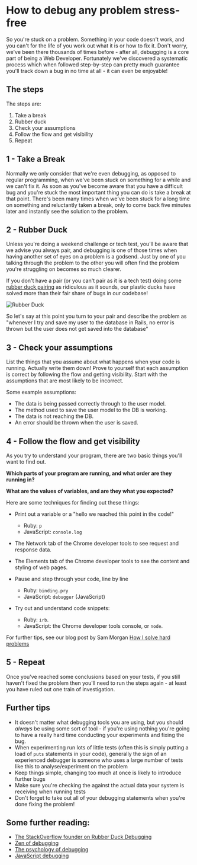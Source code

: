 # How to debug any problem stress-free

So you're stuck on a problem. Something in your code doesn't work, and you can't for the life of you work out what it is or how to fix it. Don't worry, we've been there thousands of times before - after all, debugging is a core part of being a Web Developer. Fortunately we've discovered a systematic process which when followed step-by-step can pretty much guarantee you'll track down a bug in no time at all - it can even be enjoyable!

## The steps

The steps are:

1. Take a break
2. Rubber duck
3. Check your assumptions
4. Follow the flow and get visibility
5. Repeat

## 1 - Take a Break

Normally we only consider that we're even debugging, as opposed to regular programming, when we've been stuck on something for a while and we can't fix it. As soon as you've become aware that you have a difficult bug and you're stuck the most important thing you can do is take a break at that point. There's been many times when we've been stuck for a long time on something and reluctantly taken a break, only to come back five minutes later and instantly see the solution to the problem.

## 2 - Rubber Duck

Unless you're doing a weekend challenge or tech test, you'll be aware that we advise you always pair, and debugging is one of those times when having another set of eyes on a problem is a godsend. Just by one of you talking through the problem to the other you will often find the problem you're struggling on becomes so much clearer.

If you don't have a pair (or you can't pair as it is a tech test) doing some [rubber duck pairing](http://blog.codinghorror.com/rubber-duck-problem-solving/) as ridiculous as it sounds, our plastic ducks have solved more than their fair share of bugs in our codebase!

![Rubber Duck](https://hattonsimages.blob.core.windows.net/products/RubberDuck_3170853_Qty1_1.jpg)

So let's say at this point you turn to your pair and describe the problem as "whenever I try and save my user to the database in Rails, no error is thrown but the user does not get saved into the database"

## 3 - Check your assumptions

List the things that you assume about what happens when your code is running.  Actually write them down! Prove to yourself that each assumption is correct by following the flow and getting visibility.  Start with the assumptions that are most likely to be incorrect.

Some example assumptions:

* The data is being passed correctly through to the user model.
* The method used to save the user model to the DB is working.
* The data is not reaching the DB.
* An error should be thrown when the user is saved.

## 4 - Follow the flow and get visibility

As you try to understand your program, there are two basic things you'll want to find out.

**Which parts of your program are running, and what order are they running in?**

**What are the values of variables, and are they what you expected?**

Here are some techniques for finding out these things:

* Print out a variable or a "hello we reached this point in the code!"
  * Ruby: `p`
  * JavaScript: `console.log`

* The Network tab of the Chrome developer tools to see request and response data.

* The Elements tab of the Chrome developer tools to see the content and styling of web pages.

* Pause and step through your code, line by line
  * Ruby: `binding.pry`
  * JavaScript: `debugger` (JavaScript)

* Try out and understand code snippets:
  * Ruby: `irb`.
  * JavaScript: the Chrome developer tools console, or `node`.

For further tips, see our blog post by Sam Morgan [How I solve hard problems](http://blog.makersacademy.com/how-i-solve-problems/)

## 5 - Repeat

Once you've reached some conclusions based on your tests, if you still haven't
fixed the problem then you'll need to run the steps again - at least you have ruled out one train of investigation.

## Further tips

* It doesn't matter what debugging tools you are using, but you should *always* be using
some sort of tool - if you're using nothing you're going to have a really hard
time conducting your experiments and fixing the bug.
* When experimenting run lots of little tests (often this is simply putting a
  load of `puts` statements in your code), generally the sign of an
  experienced debugger is someone who uses a large number of tests like this to
analyse/experiment on the problem
* Keep things simple, changing too much at once is likely to introduce further
  bugs
* Make sure you're checking the against the actual data your system is receiving
  when running tests
* Don't forget to take out all of your debugging statements when you're done fixing the problem!

## Some further reading:

   * [The StackOverflow founder on Rubber Duck Debugging](http://blog.codinghorror.com/rubber-duck-problem-solving/)
   * [Zen of debugging](http://webadvent.org/2012/debugging-zen-by-ben-ramsey)
   * [The psychology of debugging](https://docs.google.com/file/d/13hFUiT8lD1FiaRkwrM5AOdbT2xSVZF8eg0JXdcqU4mZSAzXkwonp1M-TFqR8/edit)
   * [JavaScript debugging](https://developer.chrome.com/devtools/docs/javascript-debugging)
